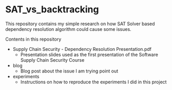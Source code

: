 # SAT_vs_backtracking

This repository contains my simple research on how SAT Solver based dependency resolution algorithm could cause some issues.

Contents in this repository

-   Supply Chain Security - Dependency Resolution Presentation.pdf
    -   Presentation slides used as the first presentation of the Software Supply Chain Security Course
-   blog
    -   Blog post about the issue I am trying point out
-   experiments
    -   Instructions on how to reproduce the experiments I did in this project
